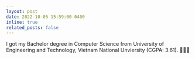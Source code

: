 ```yaml
---
layout: post
date: 2022-10-05 15:59:00-0400
inline: true
related_posts: false
---
```


I got my Bachelor degree in Computer Science from University of Engineering and Technology, Vietnam National Unviersity (CGPA: 3.61). 🧑‍🎓💐
